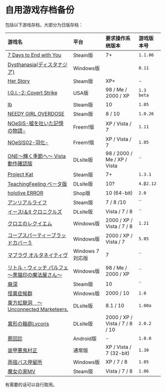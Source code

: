 # 自用游戏存档备份

包括以下游戏存档，大部分为日版存档：

| 游戏名 | 平台 | 要求操作系统版本 | 游戏版本号 |
| :---------------------- | :------ | :---- | :------ |
| [7 Days to End with You](7%20Days%20to%20End%20with%20You) | Steam版 | 7+ | `1.1.06` |
| [Dysthanasia(ディスタナジア)](Dysthanasia) | Windows版 |  | `0.11` |
| [Her Story](HerStory) | Steam版 | XP+ | - |
| [I.G.I.-2: Covert Strike](IGI%202) | USA版 | 98 / Me / 2000 / XP | `1.3 beta` |
| [Ib](Ib) | Steam版 | 10 | `1.05` |
| [NEEDY GIRL OVERDOSE](NEEDY%20GIRL%20OVERDOSE) | Steam版 | 8 / 10 | `1.0.26` |
| [NOeSIS-嘘を吐いた記憶の物語-](Noesis01) | Freem!版 | XP / Vista / 7 | `1.11` |
| [NOeSIS02-羽化-](Noesis02) | Freem!版 | XP / Vista / 7 | `1.05` |
| [ONE～輝く季節へ～ Vista動作確認版](ONE_FV) | DLsite版 | 98 / 2000 / Me / XP / Vista | `` |
| [Project Kat](ProjectKat) | Steam版 | 7+ | `1.3.1` |
| [TeachingFeeling ベータ版](TeachingFeeling-4.%CE%B22) | DLsite版 | 10? | `4.β2.12` |
| [hololive ERROR](hololive%20ERROR) | Shop版 | 10 (64-bit) | `2.0` |
| [アンリアルライフ](UNREAL_LIFE) | Steam版 | 7 / 8 /10 | `` |
| [イースI＆II クロニクルズ](YsC) | DLsite版 | Vista / 7 / 8 | `` |
| [クロエのレクイエム](cloe) | Windows版 | 2000 / XP / Vista / 7 / 8 | `1.21` |
| [コープスパーティーブラッドカバー５](CorpsePartyBC_5) | Windows版 | 2000 / XP / Vista / 7 | `5.05` |
| [マブラヴ オルタネイティヴ](%E3%83%9E%E3%83%96%E3%83%A9%E3%83%B4%E3%82%AA%E3%83%AB%E3%82%BF%E3%83%8D%E3%82%A4%E3%83%86%E3%82%A3%E3%83%B4Latest) | Windows 7 対応版 | 7 | `` |
| [リトル・ウィッチ パルフェ 〜黒猫印の魔法屋さん〜](./) | Windows版 | 98 / Me / 2000 / XP | `` |
| [廃深](haishin) | Steam版 | 10 | `` |
| [怪異症候群](%E6%80%AA%E7%95%B0%E7%97%87%E5%80%99%E7%BE%A4) | Windows版 | 2000 / 10 | `1.0` |
| [東方虹龍洞　～ Unconnected Marketeers.](th18) | DLsite版 | 8.1 / 10 | `1.00a` |
| [異形の箱庭Lycoris](%E7%95%B0%E5%BD%A2%E3%81%AE%E7%AE%B1%E5%BA%AD%E3%80%80%E3%80%80Lycoris.2.0.2) | DLsite版 | 2000 / XP / Vista / 7 / 8 / 10 | `2.0.2` |
| [葬回診](com.uniteatsushi.sokaishin) | Android版 | - | `1.0.0` |
| [装甲悪鬼村正](%E8%A3%85%E7%94%B2%E6%82%AA%E9%AC%BC%E6%9D%91%E6%AD%A3) | 通常版 | XP / Vista / 7 (32-bit) | `1.30` |
| [雨宿バス停留所](abt) | Windows版 | XP / 7 / 8 | `1.05` |
| [魔女の家MV](%E9%AD%94%E5%A5%B3%E3%81%AE%E5%AE%B6MV) | Steam版 | Vista / 7 / 8 | `1.06` |


有需要的话可以自行取用。
